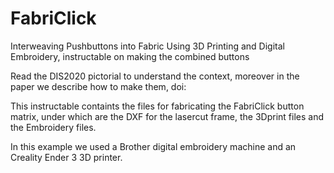# FabriClick
Interweaving Pushbuttons into Fabric Using 3D Printing and Digital Embroidery, instructable on making the combined buttons

Read the DIS2020 pictorial to understand the context, moreover in the paper we describe how to make them, doi: 

This instructable containts the files for fabricating the FabriClick button matrix, under which are the DXF for the lasercut frame, the 3Dprint files and the Embroidery files. 

In this example we used a Brother digital embroidery machine and an Creality Ender 3 3D printer.


